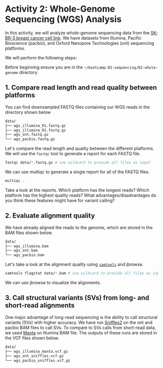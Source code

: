 # Activity 2: Whole-Genome Sequencing (WGS) Analysis

In this activity, we will analyze whole-genome sequencing data from the [SK-BR-3 breast cancer cell line](https://www.cellosaurus.org/CVCL_0033). We have datasets from Illumina, Pacific Bioscience (pacbio), and Oxford Nanopore Technologies (ont) sequencing platforms.

We will perform the following steps:

Before beginning ensure you are in the `~/bootcamp-02-sequencing/02-whole-genome` directory

## 1. Compare read length and read quality between platforms

You can find downsampled FASTQ files containing our WGS reads in the directory shown below

```bash
data/
├── wgs_illumina_R1.fastq.gz
├── wgs_illumina_R2.fastq.gz
├── wgs_ont.fastq.gz
└── wgs_pacbio.fastq.gz
```

Let's compare the read length and quality between the different platforms. We will use the `fastqc` tool to generate a report for each FASTQ file.

```bash
fastqc data/*.fastq.gz # use wildcard to provide all files as input
```

We can use multiqc to generate a single report for all of the FASTQ files.

```bash
multiqc .
```

Take a look at the reports. Which platform has the longest reads? Which platform has the highest quality reads? What advantages/disadvantages do you think these features might have for variant calling?

<!-- TODO: add note about sequencing technology market growth. Link to comparison table -->

## 2. Evaluate alignment quality

We have already aligned the reads to the genome, which are stored in the BAM files shown below.

```bash
data/
├── wgs_illumina.bam
├── wgs_ont.bam
└── wgs_pacbio.bam
```

Let's take a look at the alignment quality using [`samtools`](http://www.htslib.org/doc/samtools.html) and jbrowse.

<!-- TODO: explore other samtools options? Use multiqc again here? -->

```bash
samtools flagstat data/*.bam # use wildcard to provide all files as input
```

We can use jbrowse to visualize the alignments.

<!-- TODO: add interpretation -->

## 3. Call structural variants (SVs) from long- and short-read alignments

One major advantage of long-read sequencing is the ability to call structural variants (SVs) with higher accuracy. We have run  [Sniffles2](https://github.com/fritzsedlazeck/Sniffles) on the ont and pacbio BAM files to call SVs. To compare to SVs calls from short-read data, we used [Manta](https://github.com/Illumina/manta) on Illumina BAM file. The outputs of these runs are stored in the VCF files shown below.

```bash
data/
├── wgs_illumina_manta.vcf.gz
├── wgs_ont_sniffles.vcf.gz
└── wgs_pacbio_sniffles.vcf.gz
```

<!-- TODO: add jbrowser point here too -->
<!-- TODO: add more summarizing here? -->
<!-- TODO: look for specific example -->
